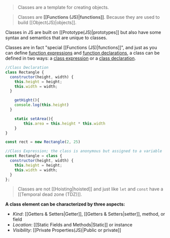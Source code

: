 > Classes are a template for creating objects.

>Classes are **[[Functions (JS)|functions]]**. Because they are used to build [[Object(JS)|objects]].

Classes in JS are built on [[Prototype(JS)|prototypes]] but also have some syntax and semantics that are unique to classes.

Classes are in fact "special [[Functions (JS)|functions]]", and just as you can define [function expressions](https://developer.mozilla.org/en-US/docs/Web/JavaScript/Reference/Operators/function) and [function declarations](https://developer.mozilla.org/en-US/docs/Web/JavaScript/Reference/Statements/function), a class can be defined in two ways: a [class expression](https://developer.mozilla.org/en-US/docs/Web/JavaScript/Reference/Operators/class) or a [class declaration](https://developer.mozilla.org/en-US/docs/Web/JavaScript/Reference/Statements/class).

```js
//Class Declaration
class Rectangle {
  constructor(height, width) {
    this.height = height;
    this.width = width;
  }

	getHight(){
  	console.log(this.height)
  }

	static setArea(){
		this.area = this.height * this.width
	}
}

const rect = new Rectangle(2, 25)

//Class Expression; the class is anonymous but assigned to a variable
const Rectangle = class {
  constructor(height, width) {
    this.height = height;
    this.width = width;
  }
};
```

>Classes are not [[Hoisting|hoisted]] and just like `let` and `const` have a [[Temporal dead zone (TDZ)]].  

**A class element can be characterized by three aspects:**

- *Kind*: [[Getters & Setters|Getter]], [[Getters & Setters|setter]], method, or field
- *Location*: [[Static Fields and Methods|Static]] or instance
- *Visibility*: [[Private Properties(JS)|Public or private]] 